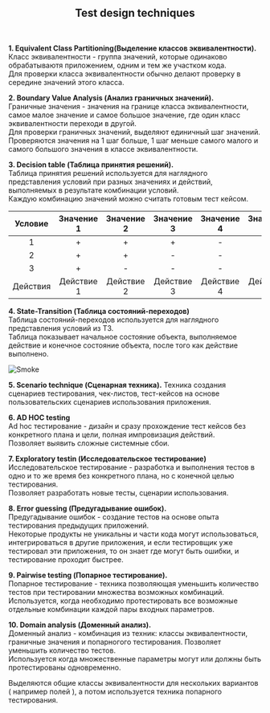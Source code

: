  <div align="center">
 <h2>Test design techniques</h2>
</div> 
 <br> 

**1. Equivalent Class Partitioning(Выделение классов эквивалентности).**  
Класс эквивалентности - группа значений, которые одинаково обрабатываютя приложением, одним и тем же участком кода.  
Для проверки класса эквивалентности обычно делают проверку в середине значений этого класса.

**2. Boundary Value Analysis (Анализ граничных значений).**  
Граничные значения - значения на границе класса эквивалентности, самое малое значение и самое большое значение, где один класс эквивалентности переходи в другой.  
Для проверки граничных значений, выделяют единичный шаг значений. Проверяются значения на 1 шаг больше, 1 шаг меньше самого малого и самого большого значения в классе эквивалентности.

**3. Decision table (Таблица принятия решений).**  
Таблица принятия решений используется для наглядного представления условий при разных значениях и действий, выполняемых в результате комбинации условий.  
Каждую комбинацию значений можно считать готовым тест кейсом.

|Условие| Значение 1 | Значение 2 | Значение 3 |Значение 4 | Значение N |
| :---: | :---: | :---: |:---: |:---: |:---: |
|1| + | + | + | - | N |
|2| + | + | - | - | N |
|3| + | - | - | - | N |
|Действия | Действие 1|Действие 2|Действие 3|Действие 4|Действие N|

**4. State-Transition (Таблица состояний-переходов)**  
Таблица состояний-переходов используется для наглядного представления условий из ТЗ.  
Таблица показывает начальное состояние объекта, выполняемое действие и конечное состояние объекта, после того как действие выполнено.

![Smoke](https://user-images.githubusercontent.com/98359811/183249336-19179f40-f2a7-4b5a-ad22-a91cd5b81432.png)

**5. Scenario technique (Сценарная техника).**
Техника создания сценариев тестирования, чек-листов, тест-кейсов на основе пользовательских сценариев использования приложения.

**6. AD HOC testing**  
Ad hoc тестирование - дизайн и сразу прохождение тест кейсов без конкретного плана и цели, полная импровизация действий.  
Позволяет выявить сложные системные сбои.

**7. Exploratory testin (Исследовательское тестирование)**  
Исследовательское тестирование - разработка и выполнения тестов в одно и то же время без конкретного плана, но с конечной целью тестирования.  
Позволяет разработать новые тесты, сценарии использования.  

**8. Error guessing (Предугадывание ошибок).**  
Предугадывание ошибок - создание тестов на основе опыта тестирования предыдущих приложений.  
Некоторые продукты не уникальны и части кода могут использоваться, интегрироваться в другие приложения, и если тестировщик уже тестировал эти приложения, то он знает где могут быть ошибки, и тестирование проходит быстрее.

**9. Pairwise testing (Попарное тестирование).**  
Попарное тестирование - техника позволяющая уменьшить количество тестов при тестировании множества возможных комбинаций.  
Используется, когда необходимо протестировать все возможные отдельные комбинации каждой пары входных параметров.  

**10. Domain analysis (Доменный анализ).**  
Доменный анализ - комбинация из техник: классы эквивалентности, граничные значения и попарногого тестирования. Позволяет уменьшить количество тестов.  
Используется когда множественные параметры могут или должны быть протестированы одновременно.  

Выделяются общие классы эквивалентности для нескольких вариантов ( например полей ), а потом используется техника попарного тестирования.
